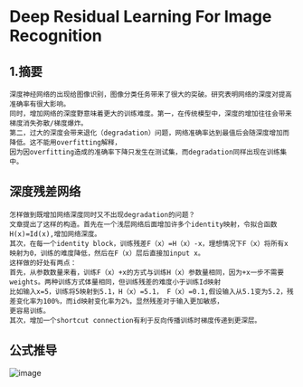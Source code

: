 <script type="text/javascript" src="http://cdn.mathjax.org/mathjax/latest/MathJax.js?config=default"></script>
# Deep Residual Learning For Image Recognition
## 1.摘要
    深度神经网络的出现给图像识别，图像分类任务带来了很大的突破。研究表明网络的深度对提高准确率有很大影响。
    同时，增加网络的深度野意味着更大的训练难度。第一，在传统模型中，深度的增加往往会带来梯度消失弥散/梯度爆炸。
    第二，过大的深度会带来退化（degradation）问题，网络准确率达到最值后会随深度增加而降低。这不能用overfitting解释，
    因为因overfitting造成的准确率下降只发生在测试集，而degradation同样出现在训练集中。
   
## 深度残差网络
    怎样做到既增加网络深度同时又不出现degradation的问题？
    文章提出了这样的构造。首先在一个浅层网络后面增加许多个identity映射，令拟合函数H(x)=Id(x),增加网络深度。
    其次，在每一个identity block，训练残差F（x）=H（x）-x，理想情况下F（x）将所有x映射为0，训练的难度降低，然后在F（x）层后直接加input x。
    这样做的好处有两点：
    首先，从参数数量来看，训练F（x）+x的方式与训练H（x）参数量相同，因为+x一步不需要weights。两种训练方式体量相同，但训练残差的难度小于训练Id映射
    比如输入x=5，训练将5映射到5.1，H（x）=5.1， F（x）=0.1,假设输入从5.1变为5.2，残差变化率为100%，而id映射变化率为2%，显然残差对于输入更加敏感，
    更容易训练。
    其次，增加一个shortcut connection有利于反向传播训练时梯度传递到更深层。
##  公式推导
![image](http://github.com/teamaster1/paper-notes/images/resNetfuc.jpg)
